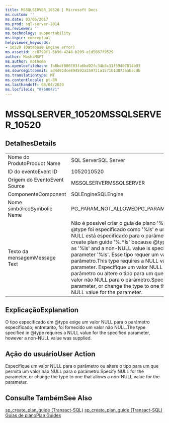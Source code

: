 ```yaml
---
title: MSSQLSERVER_10520 | Microsoft Docs
ms.custom: ''
ms.date: 03/06/2017
ms.prod: sql-server-2014
ms.reviewer: ''
ms.technology: supportability
ms.topic: conceptual
helpviewer_keywords:
- 10520 (Database Engine error)
ms.assetid: cc8799f1-5b90-4248-b209-e1d5087f9529
author: MashaMSFT
ms.author: mathoma
ms.openlocfilehash: 1b8bdf080703fa6bd02fc34b8c31f59407814b93
ms.sourcegitcommit: ad4d92dce894592a259721a1571b1d8736abacdb
ms.translationtype: MT
ms.contentlocale: pt-BR
ms.lasthandoff: 08/04/2020
ms.locfileid: "87680471"
---
```

# <a name="mssqlserver_10520"></a><span data-ttu-id="8dd1c-102">MSSQLSERVER_10520</span><span class="sxs-lookup"><span data-stu-id="8dd1c-102">MSSQLSERVER_10520</span></span>
    
## <a name="details"></a><span data-ttu-id="8dd1c-103">Detalhes</span><span class="sxs-lookup"><span data-stu-id="8dd1c-103">Details</span></span>  
  
|||  
|-|-|  
|<span data-ttu-id="8dd1c-104">Nome do Produto</span><span class="sxs-lookup"><span data-stu-id="8dd1c-104">Product Name</span></span>|<span data-ttu-id="8dd1c-105">SQL Server</span><span class="sxs-lookup"><span data-stu-id="8dd1c-105">SQL Server</span></span>|  
|<span data-ttu-id="8dd1c-106">ID do evento</span><span class="sxs-lookup"><span data-stu-id="8dd1c-106">Event ID</span></span>|<span data-ttu-id="8dd1c-107">10520</span><span class="sxs-lookup"><span data-stu-id="8dd1c-107">10520</span></span>|  
|<span data-ttu-id="8dd1c-108">Origem do Evento</span><span class="sxs-lookup"><span data-stu-id="8dd1c-108">Event Source</span></span>|<span data-ttu-id="8dd1c-109">MSSQLSERVER</span><span class="sxs-lookup"><span data-stu-id="8dd1c-109">MSSQLSERVER</span></span>|  
|<span data-ttu-id="8dd1c-110">Componente</span><span class="sxs-lookup"><span data-stu-id="8dd1c-110">Component</span></span>|<span data-ttu-id="8dd1c-111">SQLEngine</span><span class="sxs-lookup"><span data-stu-id="8dd1c-111">SQLEngine</span></span>|  
|<span data-ttu-id="8dd1c-112">Nome simbólico</span><span class="sxs-lookup"><span data-stu-id="8dd1c-112">Symbolic Name</span></span>|<span data-ttu-id="8dd1c-113">PG_PARAM_NOT_ALLOWED</span><span class="sxs-lookup"><span data-stu-id="8dd1c-113">PG_PARAM_NOT_ALLOWED</span></span>|  
|<span data-ttu-id="8dd1c-114">Texto da mensagem</span><span class="sxs-lookup"><span data-stu-id="8dd1c-114">Message Text</span></span>|<span data-ttu-id="8dd1c-115">Não é possível criar o guia de plano '%.\*ls' porque @type foi especificado como '%ls' e um valor não NULL está especificado para o parâmetro '%ls'.</span><span class="sxs-lookup"><span data-stu-id="8dd1c-115">Cannot create plan guide '%.\*ls' because @type was specified as '%ls' and a non-NULL value is specified for the parameter '%ls'.</span></span> <span data-ttu-id="8dd1c-116">Esse tipo requer um valor NULL para o parâmetro.</span><span class="sxs-lookup"><span data-stu-id="8dd1c-116">This type requires a NULL value for the parameter.</span></span> <span data-ttu-id="8dd1c-117">Especifique um valor NULL para o parâmetro ou altere o tipo para um que permita um valor não NULL para o parâmetro.</span><span class="sxs-lookup"><span data-stu-id="8dd1c-117">Specify NULL for the parameter, or change the type to one that allows a non-NULL value for the parameter.</span></span>|  
  
## <a name="explanation"></a><span data-ttu-id="8dd1c-118">Explicação</span><span class="sxs-lookup"><span data-stu-id="8dd1c-118">Explanation</span></span>  
 <span data-ttu-id="8dd1c-119">O tipo especificado em @type exige um valor NULL para o parâmetro especificado; entretanto, foi fornecido um valor não NULL.</span><span class="sxs-lookup"><span data-stu-id="8dd1c-119">The type specified in @type requires a NULL value for the specified parameter, however a non-NULL value was supplied.</span></span>  
  
## <a name="user-action"></a><span data-ttu-id="8dd1c-120">Ação do usuário</span><span class="sxs-lookup"><span data-stu-id="8dd1c-120">User Action</span></span>  
 <span data-ttu-id="8dd1c-121">Especifique um valor NULL para o parâmetro ou altere o tipo para um que permita um valor não NULL para o parâmetro.</span><span class="sxs-lookup"><span data-stu-id="8dd1c-121">Specify NULL for the parameter, or change the type to one that allows a non-NULL value for the parameter.</span></span>  
  
## <a name="see-also"></a><span data-ttu-id="8dd1c-122">Consulte Também</span><span class="sxs-lookup"><span data-stu-id="8dd1c-122">See Also</span></span>  
 <span data-ttu-id="8dd1c-123">[sp_create_plan_guide &#40;Transact-SQL&#41;](/sql/relational-databases/system-stored-procedures/sp-create-plan-guide-transact-sql) </span><span class="sxs-lookup"><span data-stu-id="8dd1c-123">[sp_create_plan_guide &#40;Transact-SQL&#41;](/sql/relational-databases/system-stored-procedures/sp-create-plan-guide-transact-sql) </span></span>  
 [<span data-ttu-id="8dd1c-124">Guias de plano</span><span class="sxs-lookup"><span data-stu-id="8dd1c-124">Plan Guides</span></span>](../performance/plan-guides.md)  
  
  
